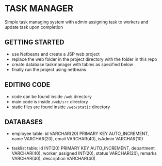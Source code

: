 # TASK MANAGER

Simple task managing system with admin assigning task to workers and update task upon completion

## GETTING STARTED

* use Netbeans and create a JSP web project
* replace the web folder in the project directory with the folder in this repo
* create database taskmanager with tables as specified below
* finally run the project using netbeans

## EDITING CODE

* code can be found inside `/web` directory
* main code is inside `/web/src` directory
* static files are found inside `/web/static` directory

## DATABASES

* employee table: id VARCHAR(20) PRIMARY KEY AUTO_INCREMENT, name VARCHAR(20), email VARCHAR(40), isAdmin VARCHAR(10)

* tasklist table: id INT(20) PRIMARY KEY AUTO_INCREMENT, department VARCHAR(40), worker_assigned INT(20), status VARCHAR(20), remarks VARCHAR(40), description VARCHAR(40)
